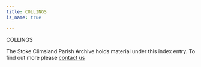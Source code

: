 ```yaml
---
title: COLLINGS
is_name: true

---
```


COLLINGS


The Stoke Climsland Parish Archive holds material under this index entry. To find out more please [contact us](/contact/)
